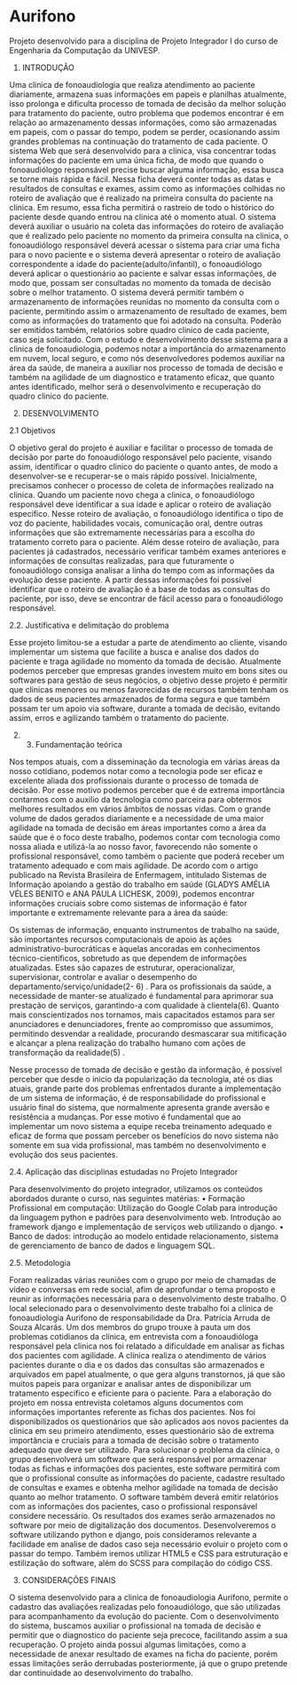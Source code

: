 # Aurifono

Projeto desenvolvido para a disciplina de Projeto Integrador I do curso de Engenharia da Computação da UNIVESP.

1. INTRODUÇÃO

Uma clinica de fonoaudiologia que realiza atendimento ao paciente diariamente, armazena suas informações em papeis e planilhas atualmente, isso prolonga e dificulta processo de tomada de decisão da melhor solução para tratamento do paciente, outro problema que podemos encontrar é em relação ao armazenamento dessas informações, como são armazenadas em papeis, com o passar do tempo, podem se perder, ocasionando assim grandes problemas na continuação do tratamento de cada paciente.
O sistema Web que será desenvolvido para a clinica, visa concentrar todas informações do paciente em uma única ficha, de modo que quando o fonoaudiólogo responsável precise buscar alguma informação, essa busca se torne mais rápida e fácil. Nessa ficha deverá conter todas as datas e resultados de consultas e exames, assim como as informações colhidas no roteiro de avaliação que é realizado na primeira consulta do paciente na clinica. Em resumo, essa ficha permitirá o rastreio de todo o histórico do paciente desde quando entrou na clinica até o momento atual.
O sistema deverá auxiliar o usuário na coleta das informações do roteiro de avaliação que é realizado pelo paciente no momento da primeira consulta na clinica, o fonoaudiólogo responsável deverá acessar o sistema para criar uma ficha para o novo paciente e o sistema deverá apresentar o roteiro de avaliação correspondente a idade do paciente(adulto/infantil), o fonoaudiólogo deverá aplicar o questionário ao paciente e salvar essas informações, de modo que, possam ser consultadas no momento da tomada de decisão sobre o melhor tratamento. O sistema deverá permitir também o armazenamento de informações reunidas no momento da consulta com o paciente, permitindo assim o armazenamento de resultado de exames, bem como as informações do tratamento que foi adotado na consulta. Poderão ser emitidos também, relatórios sobre quadro clinico de cada paciente, caso seja solicitado. 
Com o estudo e desenvolvimento desse sistema para a clinica de fonoaudiologia, podemos notar a importância do armazenamento em nuvem, local seguro, e como nós desenvolvedores podemos auxiliar na área da saúde, de maneira a auxiliar nos processo de tomada de decisão e também na agilidade de um diagnostico e tratamento eficaz, que quanto antes identificado, melhor será o desenvolvimento e recuperação do quadro clinico do paciente.

2. DESENVOLVIMENTO

2.1 Objetivos

O objetivo geral do projeto é auxiliar e facilitar o processo de tomada de decisão por parte do fonoaudiólogo responsável pelo paciente, visando assim, identificar o quadro clinico do paciente o quanto antes, de modo a desenvolver-se e recuperar-se o mais rápido possível.
Inicialmente, precisamos conhecer o processo de coleta de informações realizado na clinica. Quando um paciente novo chega a clinica, o fonoaudiólogo responsável deve identificar a sua idade e aplicar o roteiro de avaliação especifico. Nesse roteiro de avaliação, o fonoaudiólogo identifica o tipo de voz do paciente, habilidades vocais, comunicação oral, dentre outras informações que são extremamente necessárias para a escolha do tratamento correto para o paciente. Além desse roteiro de avaliação, para pacientes já cadastrados, necessário verificar também exames anteriores e informações de consultas realizadas, para que futuramente o fonoaudiólogo consiga analisar a linha do tempo com as informações da evolução desse paciente. A partir dessas informações foi possível identificar que o roteiro de avaliação é a base de todas as consultas do paciente, por isso, deve se encontrar de fácil acesso para o fonoaudiólogo responsável.

2.2. Justificativa e delimitação do problema

Esse projeto limitou-se a estudar a parte de atendimento ao cliente, visando implementar um sistema que facilite a busca e analise dos dados do paciente e traga agilidade no momento da tomada de decisão.
Atualmente podemos perceber que empresas grandes investem muito em bons sites ou softwares para gestão de seus negócios, o objetivo desse projeto é permitir que clinicas menores ou menos favorecidas de recursos também tenham os dados de seus pacientes armazenados de forma segura e que também possam ter um apoio via software, durante a tomada de decisão, evitando assim, erros e agilizando também o tratamento do paciente.

2. 3. Fundamentação teórica

Nos tempos atuais, com a disseminação da tecnologia em várias áreas da nosso cotidiano, podemos notar como a tecnologia pode ser eficaz e excelente aliada dos profissionais durante o processo de tomada de decisão. Por esse motivo podemos perceber que é de extrema importância contarmos com o auxilio da tecnologia como parceira para obtermos melhores resultados em vários âmbitos de nossas vidas.
Com o grande volume de dados gerados diariamente e a necessidade de uma maior agilidade na tomada de decisão em áreas importantes como a área da saúde que é o foco deste trabalho, podemos contar com tecnologia como nossa aliada e utilizá-la ao nosso favor, favorecendo não somente o profissional responsável, como também o paciente que poderá receber um tratamento adequado e com mais agilidade.
De acordo com o artigo publicado na Revista Brasileira de Enfermagem, intitulado Sistemas de Informação apoiando a gestão do trabalho em saúde (GLADYS AMÉLIA VÉLES BENITO e ANA PAULA LICHESK, 2009), podemos encontrar informações cruciais sobre como sistemas de informação é fator importante e extremamente relevante para a área da saúde:

Os sistemas de informação, enquanto instrumentos de trabalho na saúde, são importantes recursos computacionais de apoio às ações administrativo-burocráticas e àquelas ancoradas em conhecimentos técnico-científicos, sobretudo as que dependem de informações atualizadas. Estes são capazes de estruturar, operacionalizar, supervisionar, controlar e avaliar o desempenho do departamento/serviço/unidade(2- 6) . Para os profissionais da saúde, a necessidade de manter-se atualizado é fundamental para aprimorar sua prestação de serviços, garantindo-a com qualidade à clientela(6). Quanto mais conscientizados nos tornamos, mais capacitados estamos para ser anunciadores e denunciadores, frente ao compromisso que assumimos, permitindo desvendar a realidade, procurando desmascarar sua mitificação e alcançar a plena realização do trabalho humano com ações de transformação da realidade(5) .

  Nesse processo de tomada de decisão e gestão da informação, é possível perceber que desde o inicio da popularização da tecnologia, até os dias atuais, grande parte dos problemas enfrentados durante a implementação de um sistema de informação, é de responsabilidade do profissional e usuário final do sistema, que normalmente apresenta grande aversão e resistência a mudanças. Por esse motivo é fundamental que ao implementar um novo sistema a equipe receba treinamento adequado e eficaz de forma que possam perceber os benefícios do novo sistema não somente em sua vida profissional, mas também no desenvolvimento e evolução dos seus pacientes.

2.4. Aplicação das disciplinas estudadas no Projeto Integrador

Para desenvolvimento do projeto integrador, utilizamos os conteúdos abordados durante o curso, nas seguintes matérias:
    • Formação Profissional em computação: Utilização do Google Colab para introdução da linguagem python e padrões para desenvolvimento web. Introdução ao framework django e implementação de serviços web utilizando o django.
    • Banco de dados: introdução ao modelo entidade relacionamento, sistema de gerenciamento de banco de dados e linguagem SQL.


2.5. Metodologia

Foram realizadas várias reuniões com o grupo por meio de chamadas de vídeo e conversas em rede social, afim de aprofundar o tema proposto e reunir as informações necessária para o desenvolvimento deste trabalho.
O local selecionado para o desenvolvimento deste trabalho foi a clínica de fonoaudiologia Aurifono de responsabilidade da Dra. Patrícia Arruda de Souza Alcarás. Um dos membros do grupo trouxe à pauta um dos problemas cotidianos da clínica, em entrevista com a fonoaudióloga responsável pela clinica nos foi relatado a dificuldade em analisar as fichas dos pacientes com agilidade. A clínica realiza o atendimento de vários pacientes durante o dia e os dados das consultas são armazenados e arquivados em papel atualmente, o que gera alguns transtornos, já que são muitos papeis para organizar e analisar antes de disponibilizar um tratamento especifico e eficiente para o paciente. 
Para a elaboração do projeto em nossa entrevista coletamos alguns documentos com informações importantes referente as fichas dos pacientes. Nos foi disponibilizados os questionários que são aplicados aos novos pacientes da clinica em seu primeiro atendimento, esses questionário são de extrema importância e cruciais para a tomada de decisão sobre o tratamento adequado que deve ser utilizado. 
Para solucionar o problema da clínica, o grupo desenvolverá um software que será responsável por armazenar todas as fichas e informações dos pacientes, este software permitirá com que o profissional consulte as informações do paciente, cadastre resultado de consultas e exames e obtenha melhor agilidade na tomada de decisão quanto ao melhor tratamento. 
O software também deverá emitir relatórios com as informações dos pacientes, caso o profissional responsável considere necessário. Os resultados dos exames serão armazenados no software por meio de digitalização dos documentos.
Desenvolveremos o software utilizando python e django, pois consideramos relevante a facilidade em analise de dados caso seja necessário evoluir o projeto com o passar do tempo. Também iremos utilizar HTML5 e CSS para estruturação e estilização do software, além do SCSS para compilação do código CSS.

3.  CONSIDERAÇÕES FINAIS
	
O sistema desenvolvido para a clinica de fonoaudiologia Aurifono, permite o cadastro das avaliações realizadas pelo fonoaudiólogo, que são utilizadas para acompanhamento da evolução do paciente.
Com o desenvolvimento do sistema, buscamos auxiliar o profissional na tomada de decisão e permitir que o diagnostico do paciente seja precoce, facilitando assim a sua recuperação.
O projeto ainda possui algumas limitações, como a necessidade de anexar resultado de exames na ficha do paciente, porém essas limitações serão derrubadas posteriormente, já que o grupo pretende dar continuidade ao desenvolvimento do trabalho.
